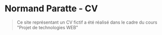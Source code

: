 # Normand Paratte - CV
> Ce site représentant un CV fictif a été réalisé dans le cadre du cours "Projet de technologies WEB"